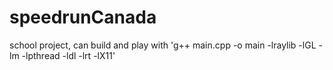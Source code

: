 # speedrunCanada
school project, can build and play with 'g++ main.cpp -o main -lraylib -lGL -lm -lpthread -ldl -lrt -lX11'
